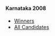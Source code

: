 #### Karnataka 2008
  * [Winners](https://www.myneta.info/karnatka2008/index.php?action=show_winners&sort=default)
  * [All Candidates](https://www.myneta.info/karnatka2008/)